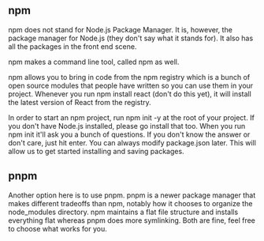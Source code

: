 ## npm

npm does not stand for Node.js Package Manager.
It is, however, the package manager for Node.js (they don't say what it stands for).
It also has all the packages in the front end scene.

npm makes a command line tool, called npm as well.

npm allows you to bring in code from the npm registry which is a bunch of open source modules that people have written so you can use them in your project. Whenever you run npm install react (don't do this yet), it will install the latest version of React from the registry.

In order to start an npm project, run npm init -y at the root of your project. If you don't have Node.js installed, please go install that too. When you run npm init it'll ask you a bunch of questions. If you don't know the answer or don't care, just hit enter. You can always modify package.json later. This will allow us to get started installing and saving packages.

## pnpm

Another option here is to use pnpm. pnpm is a newer package manager that makes different tradeoffs than npm, notably how it chooses to organize the node_modules directory. npm maintains a flat file structure and installs everything flat whereas pnpm does more symlinking. Both are fine, feel free to choose what works for you.
